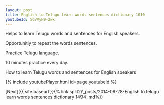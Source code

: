 ```yaml
---
layout: post
title: English to Telugu learn words sentences dictionary 1010 
youtubeId: 5GVVyH9-2wk
---
```

 
 
Helps to learn Telugu words and sentences for English speakers.

Opportunitiy to repeat the words sentences. 

Practice Telugu language. 
 
10 minutes practice every day. 
 
How to learn Telugu words and sentences for English speakers 
 
{% include youtubePlayer.html id=page.youtubeId %}
 
 
[Next]({{ site.baseurl }}{% link  split2/_posts/2014-09-28-English to telugu learn words sentences dictionary 1494 .md%})
 
